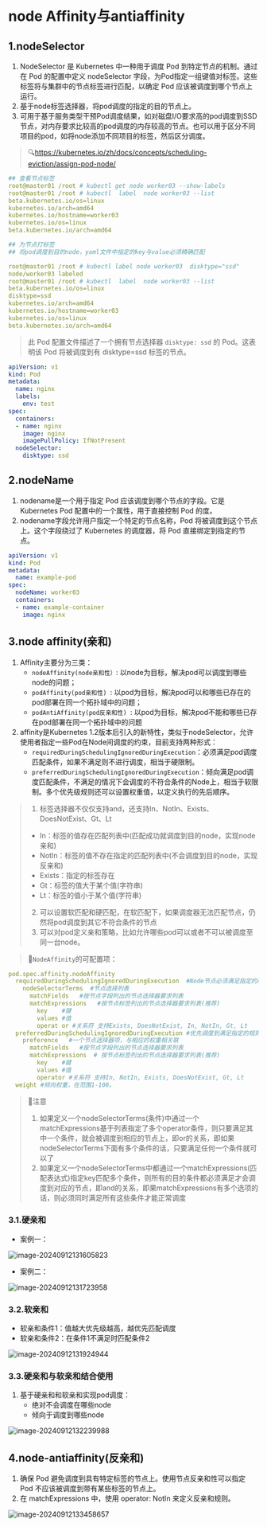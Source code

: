 # node Affinity与antiaffinity

## 1.nodeSelector

1. NodeSelector 是 Kubernetes 中一种用于调度 Pod 到特定节点的机制。通过在 Pod 的配置中定义 nodeSelector 字段，为Pod指定一组键值对标签。这些标签将与集群中的节点标签进行匹配，以确定 Pod 应该被调度到哪个节点上运行。
2. 基于node标签选择器，将pod调度的指定的目的节点上。
3. 可用于基于服务类型干预Pod调度结果，如对磁盘I/O要求高的pod调度到SSD节点，对内存要求比较高的pod调度的内存较高的节点。也可以用于区分不同项目的pod，如将node添加不同项目的标签，然后区分调度。

>:mag:https://kubernetes.io/zh/docs/concepts/scheduling-eviction/assign-pod-node/

~~~yaml
## 查看节点标签
root@master01 /root # kubectl get node worker03 --show-labels
root@master01 /root # kubectl  label  node worker03 --list
beta.kubernetes.io/os=linux
kubernetes.io/arch=amd64
kubernetes.io/hostname=worker03
kubernetes.io/os=linux
beta.kubernetes.io/arch=amd64

## 为节点打标签
## 将pod调度到目的node，yaml文件中指定的key与value必须精确匹配

root@master01 /root # kubectl label node worker03  disktype="ssd"           
node/worker03 labeled
root@master01 /root # kubectl  label  node worker03 --list       
beta.kubernetes.io/os=linux
disktype=ssd
kubernetes.io/arch=amd64
kubernetes.io/hostname=worker03
kubernetes.io/os=linux
beta.kubernetes.io/arch=amd64
~~~

>此 Pod 配置文件描述了一个拥有节点选择器 `disktype: ssd` 的 Pod。这表明该 Pod 将被调度到有 disktype=ssd 标签的节点。

~~~yaml
apiVersion: v1
kind: Pod
metadata:
  name: nginx
  labels:
    env: test
spec:
  containers:
  - name: nginx
    image: nginx
    imagePullPolicy: IfNotPresent
  nodeSelector:
    disktype: ssd
~~~

## 2.nodeName

1. nodename是一个用于指定 Pod 应该调度到哪个节点的字段。它是 Kubernetes Pod 配置中的一个属性，用于直接控制 Pod 的度。
2. nodename字段允许用户指定一个特定的节点名称，Pod 将被调度到这个节点上。这个字段绕过了 Kubernetes 的调度器，将 Pod 直接绑定到指定的节点。

~~~yaml
apiVersion: v1
kind: Pod
metadata:
  name: example-pod
spec:
  nodeName: worker03
  containers:
  - name: example-container
    image: nginx
~~~

## 3.node affinity(亲和)

1. Affinity主要分为三类：
   - `nodeAffinity(node亲和性）`: 以node为目标，解决pod可以调度到哪些node的问题；
   - `podAffinity(pod亲和性) `: 以pod为目标，解决pod可以和哪些已存在的pod部署在同一个拓扑域中的问题；
   - `podAntiAffinity(pod反亲和性) `: 以pod为目标，解决pod不能和哪些已存在pod部署在同一个拓扑域中的问题
2. affinity是Kubernetes 1.2版本后引入的新特性，类似于nodeSelector，允许使用者指定一些Pod在Node间调度的约束，目前支持两种形式：
   - `requiredDuringSchedulingIgnoredDuringExecution`：必须满足pod调度匹配条件，如果不满足则不进行调度，相当于硬限制。
   - `preferredDuringSchedulingIgnoredDuringExecution`：倾向满足pod调度匹配条件，不满足的情况下会调度的不符合条件的Node上，相当于软限制。多个优先级规则还可以设置权重值，以定义执行的先后顺序。

>1. 标签选择器不仅仅支持and，还支持In、NotIn、Exists、DoesNotExist、Gt、Lt
>   - In：标签的值存在匹配列表中(匹配成功就调度到目的node，实现node亲和)
>   - NotIn：标签的值不存在指定的匹配列表中(不会调度到目的node，实现反亲和)
>   - Exists：指定的标签存在
>   - Gt：标签的值大于某个值(字符串)
>   - Lt：标签的值小于某个值(字符串)
>2. 可以设置软匹配和硬匹配，在软匹配下，如果调度器无法匹配节点，仍然将pod调度到其它不符合条件的节点
>3. 可以对pod定义亲和策略，比如允许哪些pod可以或者不可以被调度至同一台node。

>:bell:`NodeAffinity`的可配置项：

~~~yaml
pod.spec.affinity.nodeAffinity
  requiredDuringSchedulingIgnoredDuringExecution  #Node节点必须满足指定的所有规则才可以，相当于硬限制
    nodeSelectorTerms  #节点选择列表
      matchFields   #按节点字段列出的节点选择器要求列表
      matchExpressions   #按节点标签列出的节点选择器要求列表(推荐)
        key    #键
        values #值
        operat or #关系符 支持Exists, DoesNotExist, In, NotIn, Gt, Lt
  preferredDuringSchedulingIgnoredDuringExecution #优先调度到满足指定的规则的Node，相当于软限制 (倾向)
    preference   #一个节点选择器项，与相应的权重相关联
      matchFields   #按节点字段列出的节点选择器要求列表
      matchExpressions  # 按节点标签列出的节点选择器要求列表(推荐)
        key    #键
        values #值
        operator #关系符 支持In, NotIn, Exists, DoesNotExist, Gt, Lt
  weight #倾向权重，在范围1-100。
~~~

>:bell:注意
>
>1. 如果定义一个nodeSelectorTerms(条件)中通过一个matchExpressions基于列表指定了多个operator条件，则只要满足其中一个条件，就会被调度到相应的节点上，即or的关系，即如果nodeSelectorTerms下面有多个条件的话，只要满足任何一个条件就可以了
>2. 如果定义一个nodeSelectorTerms中都通过一个matchExpressions(匹配表达式)指定key匹配多个条件，则所有的目的条件都必须满足才会调度到对应的节点，即and的关系，即果matchExpressions有多个选项的话，则必须同时满足所有这些条件才能正常调度

### 3.1.硬亲和

- 案例一：

![image-20240912131605823](./000.picture/image-20240912131605823.png)

- 案例二：

![image-20240912131723958](./000.picture/image-20240912131723958.png)

### 3.2.软亲和

- 软亲和条件1：值越大优先级越高，越优先匹配调度
- 软亲和条件2：在条件1不满足时匹配条件2

![image-20240912131924944](./000.picture/image-20240912131924944.png)

### 3.3.硬亲和与软亲和结合使用

1. 基于硬亲和和软亲和实现pod调度：
   - 绝对不会调度在哪些node
   - 倾向于调度到哪些node

![image-20240912132239988](./000.picture/image-20240912132239988.png)

## 4.node-antiaffinity(反亲和)

1. 确保 Pod 避免调度到具有特定标签的节点上。使用节点反亲和性可以指定 Pod 不应该被调度到带有某些标签的节点上。
2. 在 matchExpressions 中，使用 operator: NotIn 来定义反亲和规则。

![image-20240912133458657](./000.picture/image-20240912133458657.png)

